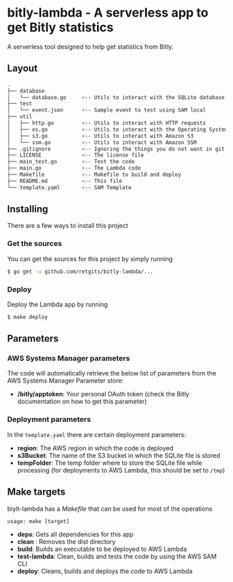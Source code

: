 # bitly-lambda - A serverless app to get Bitly statistics

A serverless tool designed to help get statistics from Bitly.

## Layout
```bash
.                    
├── database            
│   └── database.go     <-- Utils to interact with the SQLite database
├── test            
│   └── event.json      <-- Sample event to test using SAM local
├── util                
│   ├── http.go         <-- Utils to interact with HTTP requests
│   ├── os.go           <-- Utils to interact with the Operating System
│   ├── s3.go           <-- Utils to interact with Amazon S3
│   └── ssm.go          <-- Utils to interact with Amazon SSM
├── .gitignore          <-- Ignoring the things you do not want in git
├── LICENSE             <-- The license file
├── main_test.go        <-- Test the code
├── main.go             <-- The Lambda code
├── Makefile            <-- Makefile to build and deploy
├── README.md           <-- This file
└── template.yaml       <-- SAM Template
```

## Installing
There are a few ways to install this project

### Get the sources
You can get the sources for this project by simply running
```bash
$ go get -u github.com/retgits/bitly-lambda/...
```

### Deploy
Deploy the Lambda app by running
```bash
$ make deploy
```

## Parameters
### AWS Systems Manager parameters
The code will automatically retrieve the below list of parameters from the AWS Systems Manager Parameter store:

* **/bitly/apptoken**: Your personal OAuth token (check the Bitly documentation on how to get this parameter)

### Deployment parameters
In the `template.yaml` there are certain deployment parameters:

* **region**: The AWS region in which the code is deployed
* **s3Bucket**: The name of the S3 bucket in which the SQLite file is stored
* **tempFolder**: The temp folder where to store the SQLite file while processing (for deployments to AWS Lambda, this should be set to `/tmp`)

## Make targets
biylt-lambda has a _Makefile_ that can be used for most of the operations

```
usage: make [target]
```

* **deps**: Gets all dependencies for this app
* **clean** : Removes the dist directory
* **build**: Builds an executable to be deployed to AWS Lambda
* **test-lambda**: Clean, builds and tests the code by using the AWS SAM CLI
* **deploy**: Cleans, builds and deploys the code to AWS Lambda